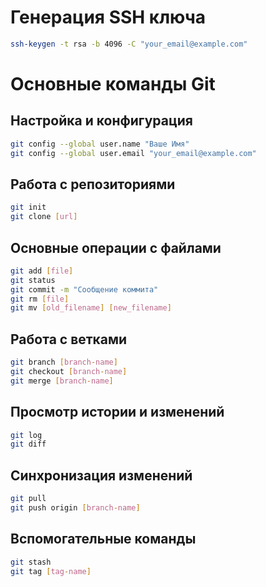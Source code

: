 # Генерация SSH ключа
```bash
ssh-keygen -t rsa -b 4096 -C "your_email@example.com"
```

# Основные команды Git

## Настройка и конфигурация

```bash
git config --global user.name "Ваше Имя"
git config --global user.email "your_email@example.com"
```

## Работа с репозиториями

```bash
git init
git clone [url]
```

## Основные операции с файлами

```bash
git add [file]
git status
git commit -m "Сообщение коммита"
git rm [file]
git mv [old_filename] [new_filename]
```

## Работа с ветками

```bash
git branch [branch-name]
git checkout [branch-name]
git merge [branch-name]
```

## Просмотр истории и изменений

```bash
git log
git diff
```

## Синхронизация изменений

```bash
git pull
git push origin [branch-name]
```

## Вспомогательные команды

```bash
git stash
git tag [tag-name]
```

